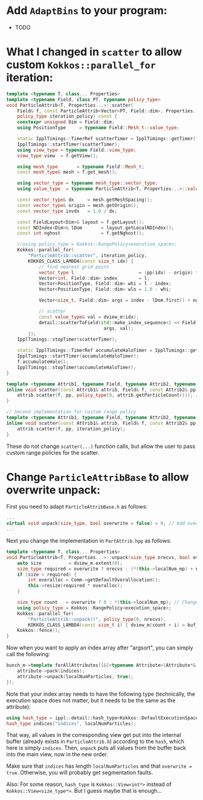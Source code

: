 # Add `AdaptBins` to your program:
- TODO


# What I changed in `scatter` to allow custom `Kokkos::parallel_for` iteration:

```c++
template <typename T, class... Properties>
template <typename Field, class PT, typename policy_type>
void ParticleAttrib<T, Properties...>::scatter(
    Field& f, const ParticleAttrib<Vector<PT, Field::dim>, Properties...>& pp,
    policy_type iteration_policy) const {
    constexpr unsigned Dim = Field::dim;
    using PositionType     = typename Field::Mesh_t::value_type;

    static IpplTimings::TimerRef scatterTimer = IpplTimings::getTimer("scatter");
    IpplTimings::startTimer(scatterTimer);
    using view_type = typename Field::view_type;
    view_type view  = f.getView();

    using mesh_type       = typename Field::Mesh_t;
    const mesh_type& mesh = f.get_mesh();

    using vector_type = typename mesh_type::vector_type;
    using value_type  = typename ParticleAttrib<T, Properties...>::value_type;

    const vector_type& dx     = mesh.getMeshSpacing();
    const vector_type& origin = mesh.getOrigin();
    const vector_type invdx   = 1.0 / dx;

    const FieldLayout<Dim>& layout = f.getLayout();
    const NDIndex<Dim>& lDom       = layout.getLocalNDIndex();
    const int nghost               = f.getNghost();

    //using policy_type = Kokkos::RangePolicy<execution_space>;
    Kokkos::parallel_for(
        "ParticleAttrib::scatter", iteration_policy,
        KOKKOS_CLASS_LAMBDA(const size_t idx) {
            // find nearest grid point
            vector_type l                        = (pp(idx) - origin) * invdx + 0.5;
            Vector<int, Field::dim> index        = l;
            Vector<PositionType, Field::dim> whi = l - index;
            Vector<PositionType, Field::dim> wlo = 1.0 - whi;

            Vector<size_t, Field::dim> args = index - lDom.first() + nghost;

            // scatter
            const value_type& val = dview_m(idx);
            detail::scatterToField(std::make_index_sequence<1 << Field::dim>{}, view, wlo, whi,
                                    args, val);
        });
    IpplTimings::stopTimer(scatterTimer);

    static IpplTimings::TimerRef accumulateHaloTimer = IpplTimings::getTimer("accumulateHalo");
    IpplTimings::startTimer(accumulateHaloTimer);
    f.accumulateHalo();
    IpplTimings::stopTimer(accumulateHaloTimer);
}

template <typename Attrib1, typename Field, typename Attrib2, typename policy_type = Kokkos::RangePolicy<typename Field::execution_space>>
inline void scatter(const Attrib1& attrib, Field& f, const Attrib2& pp) {
    attrib.scatter(f, pp, policy_type(0, attrib.getParticleCount())); // *(attrib.localNum_mp)
}

// Second implementation for custom range policy
template <typename Attrib1, typename Field, typename Attrib2, typename policy_type = Kokkos::RangePolicy<typename Field::execution_space>>
inline void scatter(const Attrib1& attrib, Field& f, const Attrib2& pp, policy_type iteration_policy) {
    attrib.scatter(f, pp, iteration_policy);
}
```
These do not change `scatter(...)` function calls, but allow the user to pass custom range policies for the scatter.


# Change `ParticleAttribBase` to allow overwrite unpack:

First you need to adapt `ParticleAttribBase.h` as follows:
```c++
...
virtual void unpack(size_type, bool overwrite = false) = 0; // Add overwrite parameter (with default to make it compatible with the rest)
...
```
Next you change the implementation in `PartAttrib.hpp` as follows:
```c++
template <typename T, class... Properties>
void ParticleAttrib<T, Properties...>::unpack(size_type nrecvs, bool overwrite) {
    auto size          = dview_m.extent(0);
    size_type required = overwrite ? nrecvs : (*(this->localNum_mp) + nrecvs); // Change this (more memory efficient)!
    if (size < required) {
        int overalloc = Comm->getDefaultOverallocation();
        this->resize(required * overalloc);
    }

    size_type count   = overwrite ? 0 : *(this->localNum_mp); // Changed this!
    using policy_type = Kokkos::RangePolicy<execution_space>;
    Kokkos::parallel_for(
        "ParticleAttrib::unpack()", policy_type(0, nrecvs),
        KOKKOS_CLASS_LAMBDA(const size_t i) { dview_m(count + i) = buf_m(i); });
    Kokkos::fence();
}
```
Now when you want to apply an index array after "argsort", you can simply call the following:
```c++
bunch_m->template forAllAttributes([&]<typename Attribute>(Attribute*& attribute) {
    attribute->pack(indices);
    attribute->unpack(localNumParticles, true);
});
```
Note that your index array needs to have the following type (technically, the execution space does not matter, but it needs to be the same as the attribute):
```c++
using hash_type = ippl::detail::hash_type<Kokkos::DefaultExecutionSpace::memory_space>;
hash_type indices("indices", localNumParticles);
```
That way, all values in the corresponding view get put into the internal buffer (already exists in `ParticleAttrib.h`) according to the `hash`, which here is simply `indices`. Then, `unpack` puts all values from the buffer back into the main view, now in the new order. 

Make sure that `indices` has length `localNumParticles` and that `overwrite = true`. Otherwise, you will probably get segmentation faults.

Also: For some reason, `hash_type` is `Kokkos::View<int*>` instead of `Kokkos::View<size_type*>`. But I guess maybe that is enough...

